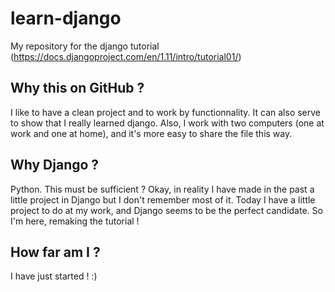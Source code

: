 # learn-django
My repository for the django tutorial (https://docs.djangoproject.com/en/1.11/intro/tutorial01/)

## Why this on GitHub ?

I like to have a clean project and to work by functionnality. It can also serve to show that I really learned django. Also, I work with two computers (one at work and one at home), and it's more easy to share the file this way.

## Why Django ?

Python. This must be sufficient ?
Okay, in reality I have made in the past a little project in Django but I don't remember most of it. Today I have a little project to do at my work, and Django seems to be the perfect candidate. So I'm here, remaking the tutorial !

## How far am I ?

I have just started ! :)
